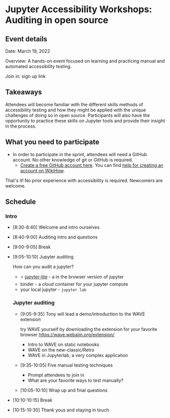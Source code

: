 #  Jupyter Accessibility Workshops: Auditing in open source

## Event details

Date: March 19, 2022

Overview: A hands-on event focused on learning and practicing manual and 
automated accessibility testing.

Join in: sign up link

## Takeaways

Attendees will become familiar with the different skills methods of 
accessibility testing and how they might be applied with the unique 
challenges of doing so in open source. Participants will also have the 
opportunity to practice these skills on Jupyter tools and provide their
insight in the process.

## What you need to participate

* In order to participate in the sprint, attendees will need a GitHub account. 
No other knowledge of git or GitHub is required.
    * [Create a free GitHub account here](https://github.com/join). You can find [help for creating an account on WikiHow](https://www.wikihow.com/Create-an-Account-on-GitHub).    

That's it! No prior experience with accessibility is required. Newcomers are welcome.

## Schedule

### Intro

* [8:30-8:40] Welcome and intro ourselves
* [8:40-9:00] Auditing intro and questions
* [9:00-9:05] Break
* [9:05-10:10] Jupyter auditing 

  How can you audit a jupyter?
  
    * ⭐ [jupyter-lite](https://jupyterlite.readthedocs.io/en/latest/_static/retro/notebooks/?path=python.ipynb) - a in the browser version of jupyter
    * binder - a cloud container for your jupyter compute
    * your local jupyter - `jupyter lab`
  
  ### Jupyter auditing

    * [9:05-9:35] Tony will lead a demo/introduction to the WAVE extension

      try WAVE yourself by downloading the extension for your favorite browser https://wave.webaim.org/extension/

        *  Intro to WAVE on static notebooks
        *  WAVE on the new-classic/Retro
        *  WAVE in Jupyterlab, a very complex application
    * [9:35-10:05] Five manual testing techniques
        * Prompt attendees to join in
        * What are your favorite ways to test manually?
    * [10:05-10:10] Wrap up and final questions

* [10:10-10:15] Break
* [10:15-10:30] Thank yous and staying in touch
